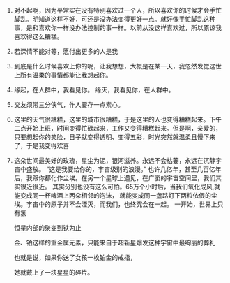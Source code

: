 1. 对不起啊，因为平常实在没有特别喜欢过一个人，所以喜欢你的时候才会手忙脚乱。明知道这样不好，可还是没办法变得更好一点。就好像手忙脚乱这种事，是和喜欢你一样没办法控制的事一样。以前从没这样喜欢过，所以原谅我喜欢得这么糟糕。
2. 若深情不能对等，愿付出更多的人是我
3. 到底是什么时候喜欢上你的呢，让我想想，大概是在某一天，我忽然发觉这世上所有温柔的事情都能让我想起你。
4. 缘起，在人群中，我看见你。 缘灭，我看见你，在人群中。
5. 交友须带三分侠气，作人要存一点素心。
6. 这里的天气很糟糕，这里的城市很糟糕，于是这里的人也变得糟糕起来。下午二点开始上班，时间变得忙碌起来，工作又变得糟糕起来。但是啊，亲爱的，只要想起你的笑脸，日子就变得透明、变得五彩，时光突然就温柔且慢下来了，于是我变得欢喜
7. 
    这朵世间最美好的玫瑰，星尘为泥，银河滋养。永远不会枯萎，永远在沉静宇宙中盛放。
    “这是我要给你的，宇宙级别的浪漫。”
    也许几亿年，甚至几百亿年后，我跟你都化作尘埃。在另一个星球上遇见，在广袤的宇宙空间里，我们其实很近很近。
    其实分别也没有这么可怕。65万个小时后，当我们氧化成风,就能变成同一杯啤酒上两朵相邻的泡沫，
    就能变成同一盏路灯下两粒依偎的尘埃。宇宙中的原子并不会湮灭，而我们，也终究会在一起。
    一开始，世界上只有氢

    恒星内部的聚变到铁为止

    金、铂这样的重金属元素，只能来自于超新星爆发这种宇宙中最绚丽的葬礼

    也就是说，如果你送了女孩一枚铂金的戒指，

    她就戴上了一块星星的碎片。